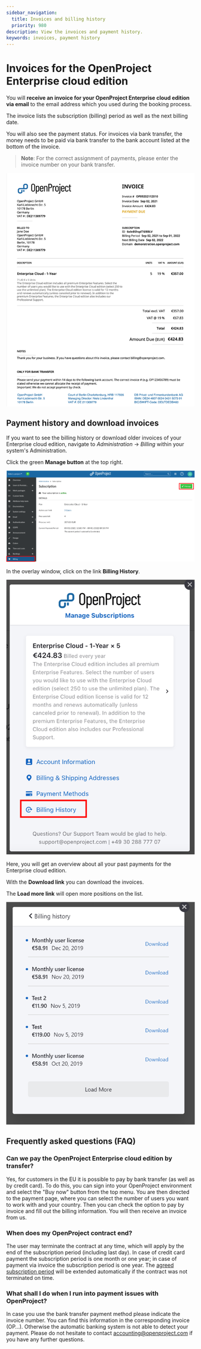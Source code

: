 ```yaml
---
sidebar_navigation:
  title: Invoices and billing history
  priority: 980
description: View the invoices and payment history.
keywords: invoices, payment history
---
```


# Invoices for the OpenProject Enterprise cloud edition

You will **receive an invoice for your OpenProject Enterprise cloud edition via email** to the email address which you used during the booking process.

The invoice lists the subscription (billing) period as well as the next billing date.

You will also see the payment status.
For invoices via bank transfer, the money needs to be paid via bank transfer to the bank account listed at the bottom of the invoice.

> **Note**: For the correct assignment of payments, please enter the  invoice number on your bank transfer.

![invoice](invoice.png)

## Payment history and download invoices

If you want to see the billing history or download older invoices of your Enterprise cloud edition, navigate to *Administration* -> *Billing* within your system's Administration.

Click the green **Manage button** at the top right.

![cloud-manage](cloud-manage-0584897.png)

In the overlay window, click on the link **Billing History**.

![cloud-billing-history](cloud-billing-history-0584990.png)

Here, you will get an overview about all your past payments for the Enterprise cloud edition.

With the **Download link** you can download the invoices.

The **Load more link** will open more positions on the list.

![Billing history overview](image-20200113135853806.png)

## Frequently asked questions (FAQ)

### Can we pay the OpenProject Enterprise cloud edition by transfer?

Yes, for customers in the EU it is possible to pay by bank transfer (as well as by credit card).
To do this, you can sign into your OpenProject environment and select the "Buy now" button from the top menu. You are then directed to the payment page, where you can select the number of users you want to work with and your country. Then you can check the option to pay by invoice and fill out the billing information. You will then receive an invoice from us.

### When does my OpenProject contract end?

The user may terminate the contract at any time, which will apply by the end of the subscription period (including last day). In case of credit card payment the subscription period is one month or one year; in case of payment via invoice the subscription period is one year. The [agreed subscription period](https://www.openproject.org/legal/terms-of-service/) will be extended automatically if the contract was not terminated on time.

### What shall I do when I run into payment issues with OpenProject?

In case you use the bank transfer payment method please indicate the invoice number. You can find this information in the corresponding invoice (OP…). Otherwise the automatic banking system is not able to detect your payment. Please do not hesitate to contact accounting@openproject.com if you have any further questions.
